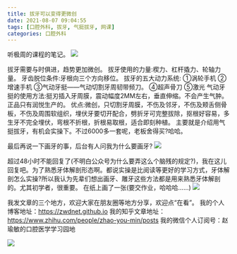 ```yaml
---
title: 拔牙可以变得更微创
date: 2021-08-07 09:04:55
tags: [口腔外科, 拔牙, 气挺拔牙, 网课]
categories: 口腔外科
---
```

听极周的课程的笔记。
![](https://zymblog-1258069789.cos.ap-chengdu.myqcloud.com/blog0261-bateeth/01.jpg)

拔牙需要与时俱进，趋势更加微创。
拔牙使用的力量:楔力、杠杆撬力、轮轴力量。
牙齿脱位条件:牙根向三个方向移位。
拔牙的五大动力系统:
①涡轮手机
②增速手机
③气动牙挺——气动切割牙周韧带频刀。
④超声骨刀
⑤激光
气动牙挺的使用方法:挺刃插入牙周膜，震动幅度2MM左右，垂直伸缩。不会产生气肿。
正品只有润悦生产的。
优点:微创，只切割牙周膜，不伤及邻牙，不伤及颊舌侧骨板，不伤及周围软组织，埋伏牙要切开配合，劈折牙可完整拔除，抠根好容易，多生牙不完全埋伏，弯根不折根，折根易取根，适合即刻种植。
主要就是介绍用气挺拔牙，有机会实操下。不过6000多一套呢，老板舍得买?哈哈。


最后再说一下画牙的事，后台有人问我为什么要画牙?
![](https://zymblog-1258069789.cos.ap-chengdu.myqcloud.com/blog0261-bateeth/02.jpg)

超过48小时不能回复了(不明白公众号为什么要弄这么个脑残的规定?)，我在这儿回复吧。为了熟悉牙体解剖形态啊。都说实操是比阅读等更好的学习方式，牙体解剖怎么实操?所以我认为先辈们想出画牙、雕牙这些方法都是用来熟悉牙体解剖的。尤其初学者，很重要。
在纸上画了一张(要交作业，哈哈哈……)
![](https://zymblog-1258069789.cos.ap-chengdu.myqcloud.com/blog0261-bateeth/03.jpg)







我发文章的三个地方，欢迎大家在朋友圈等地方分享，欢迎点“在看”。
我的个人博客地址：https://zwdnet.github.io
我的知乎文章地址： https://www.zhihu.com/people/zhao-you-min/posts
我的微信个人订阅号：赵瑜敏的口腔医学学习园地




![](https://zymblog-1258069789.cos.ap-chengdu.myqcloud.com/other/wx.jpg)